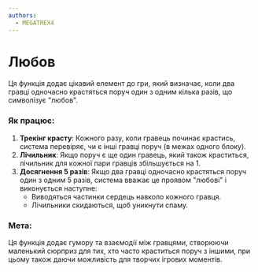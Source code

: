 ```yaml
---
authors:
  - MEGATREX4
---
```


# Любов

Ця функція додає цікавий елемент до гри, який визначає, коли два гравці одночасно крастяться поруч один з одним кілька разів, що символізує "любов".

### Як працює:

1. **Трекінг красту**: Кожного разу, коли гравець починає крастись, система перевіряє, чи є інші гравці поруч (в межах одного блоку).
2. **Лічильник**: Якщо поруч є ще один гравець, який також краститься, лічильник для кожної пари гравців збільшується на 1.
3. **Досягнення 5 разів**: Якщо два гравці одночасно крастяться поруч один з одним 5 разів, система вважає це проявом "любові" і виконується наступне:
   - Виводяться частинки сердець навколо кожного гравця.
   - Лічильники скидаються, щоб уникнути спаму.

### Мета:

Ця функція додає гумору та взаємодії між гравцями, створюючи маленький сюрприз для тих, хто часто краститься поруч з іншими, при цьому також даючи можливість для творчих ігрових моментів.